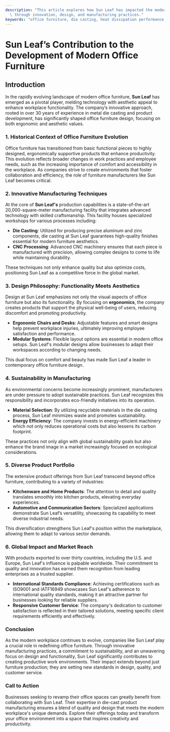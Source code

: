 ```yaml
---
description: "This article explores how Sun Leaf has impacted the modern office furniture industry\
  \ through innovation, design, and manufacturing practices."
keywords: "office furniture, die casting, heat dissipation performance, heat sink"
---
```

# Sun Leaf’s Contribution to the Development of Modern Office Furniture

## Introduction

In the rapidly evolving landscape of modern office furniture, **Sun Leaf** has emerged as a pivotal player, melding technology with aesthetic appeal to enhance workplace functionality. The company’s innovative approach, rooted in over 30 years of experience in metal die casting and product development, has significantly shaped office furniture design, focusing on both ergonomic and aesthetic values.

### 1. Historical Context of Office Furniture Evolution

Office furniture has transitioned from basic functional pieces to highly designed, ergonomically supportive products that enhance productivity. This evolution reflects broader changes in work practices and employee needs, such as the increasing importance of comfort and accessibility in the workplace. As companies strive to create environments that foster collaboration and efficiency, the role of furniture manufacturers like Sun Leaf becomes critical.

### 2. Innovative Manufacturing Techniques

At the core of **Sun Leaf's** production capabilities is a state-of-the-art 20,000-square-meter manufacturing facility that integrates advanced technology with skilled craftsmanship. This facility houses specialized workshops for various processes including:

- **Die Casting**: Utilized for producing precise aluminum and zinc components, die casting at Sun Leaf guarantees high-quality finishes essential for modern furniture aesthetics.
- **CNC Processing**: Advanced CNC machinery ensures that each piece is manufactured with precision, allowing complex designs to come to life while maintaining durability.

These techniques not only enhance quality but also optimize costs, positioning Sun Leaf as a competitive force in the global market.

### 3. Design Philosophy: Functionality Meets Aesthetics

Design at Sun Leaf emphasizes not only the visual aspects of office furniture but also its functionality. By focusing on **ergonomics**, the company creates products that support the physical well-being of users, reducing discomfort and promoting productivity. 

- **Ergonomic Chairs and Desks**: Adjustable features and smart designs help prevent workplace injuries, ultimately improving employee satisfaction and performance.
- **Modular Systems**: Flexible layout options are essential in modern office setups. Sun Leaf's modular designs allow businesses to adapt their workspaces according to changing needs.

This dual focus on comfort and beauty has made Sun Leaf a leader in contemporary office furniture design.

### 4. Sustainability in Manufacturing

As environmental concerns become increasingly prominent, manufacturers are under pressure to adopt sustainable practices. Sun Leaf recognizes this responsibility and incorporates eco-friendly initiatives into its operation.

- **Material Selection**: By utilizing recyclable materials in the die casting process, Sun Leaf minimizes waste and promotes sustainability.
- **Energy Efficiency**: The company invests in energy-efficient machinery which not only reduces operational costs but also lessens its carbon footprint.

These practices not only align with global sustainability goals but also enhance the brand image in a market increasingly focused on ecological considerations.

### 5. Diverse Product Portfolio

The extensive product offerings from Sun Leaf transcend beyond office furniture, contributing to a variety of industries:

- **Kitchenware and Home Products**: The attention to detail and quality translates smoothly into kitchen products, elevating everyday experiences.
- **Automotive and Communication Sectors**: Specialized applications demonstrate Sun Leaf’s versatility, showcasing its capability to meet diverse industrial needs.

This diversification strengthens Sun Leaf's position within the marketplace, allowing them to adapt to various sector demands.

### 6. Global Impact and Market Reach

With products exported to over thirty countries, including the U.S. and Europe, Sun Leaf's influence is palpable worldwide. Their commitment to quality and innovation has earned them recognition from leading enterprises as a trusted supplier.

- **International Standards Compliance**: Achieving certifications such as ISO9001 and IATF16949 showcases Sun Leaf's adherence to international quality standards, making it an attractive partner for businesses looking for reliable suppliers.
- **Responsive Customer Service**: The company's dedication to customer satisfaction is reflected in their tailored solutions, meeting specific client requirements efficiently and effectively.

### Conclusion

As the modern workplace continues to evolve, companies like Sun Leaf play a crucial role in redefining office furniture. Through innovative manufacturing practices, a commitment to sustainability, and an unwavering focus on design and functionality, Sun Leaf significantly contributes to creating productive work environments. Their impact extends beyond just furniture production; they are setting new standards in design, quality, and customer service.

### Call to Action

Businesses seeking to revamp their office spaces can greatly benefit from collaborating with Sun Leaf. Their expertise in die-cast product manufacturing ensures a blend of quality and design that meets the modern workplace's unique demands. Explore their offerings today and transform your office environment into a space that inspires creativity and productivity.
